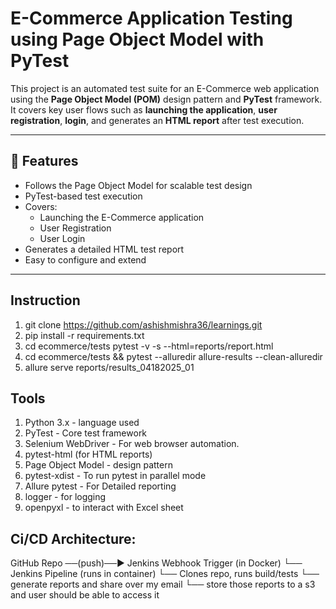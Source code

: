 # E-Commerce Application Testing using Page Object Model with PyTest

This project is an automated test suite for an E-Commerce web application using the **Page Object Model (POM)** design pattern and **PyTest** framework. 
It covers key user flows such as 
**launching the application**, 
**user registration**, 
**login**, and 
generates an **HTML report** after test execution.

---

## 📌 Features

- Follows the Page Object Model for scalable test design
- PyTest-based test execution
- Covers:
  - Launching the E-Commerce application
  - User Registration
  - User Login
- Generates a detailed HTML test report
- Easy to configure and extend

---

## Instruction
1. git clone https://github.com/ashishmishra36/learnings.git
2. pip install -r requirements.txt
3. cd ecommerce/tests pytest -v -s --html=reports/report.html
4. cd ecommerce/tests && pytest --alluredir allure-results --clean-alluredir
5. allure serve reports/results_04182025_01


## Tools
1. Python 3.x - language used
2. PyTest - Core test framework
3. Selenium WebDriver - For web browser automation.
4. pytest-html (for HTML reports) 
5. Page Object Model - design pattern
6. pytest-xdist - To run pytest in parallel mode
7. Allure pytest - For Detailed reporting
8. logger - for logging 
9. openpyxl - to interact with Excel sheet 


## Ci/CD Architecture:
GitHub Repo  ──(push)──► Jenkins Webhook Trigger (in Docker)
                        └── Jenkins Pipeline (runs in container)
                                  └── Clones repo, runs build/tests
                                         └── generate reports and share over my email
                                                └── store those reports to a s3 and user should be able to access it



